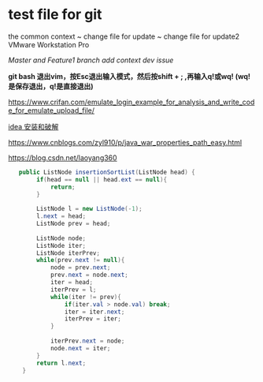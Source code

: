# test file for git
 the common context
 ~ change file for update
 ~ change file for update2 
VMware Workstation Pro


*Master and Feature1 branch add context dev issue*


**git bash 退出vim，按Esc退出输入模式，然后按shift + ; ,再输入q!或wq! (wq!是保存退出，q!是直接退出)**

<https://www.crifan.com/emulate_login_example_for_analysis_and_write_code_for_emulate_upload_file/>


[idea 安装和破解](https://www.cnblogs.com/jpfss/p/8872358.html)<br />

<https://www.cnblogs.com/zyl910/p/java_war_properties_path_easy.html>

<https://blog.csdn.net/laoyang360>


```java
   public ListNode insertionSortList(ListNode head) {
        if(head == null || head.ext == null){
            return;
        }
        
        ListNode l = new ListNode(-1);
        l.next = head;
        ListNode prev = head;
        
        ListNode node;
        ListNode iter;
        ListNode iterPrev;
        while(prev.next != null){
            node = prev.next;
            prev.next = node.next;
            iter = head;
            iterPrev = l;
            while(iter != prev){
                if(iter.val > node.val) break;
                iter = iter.next;
                iterPrev = iter;
            }
            
            iterPrev.next = node;
            node.next = iter;
        }
        return l.next;
    }
```
